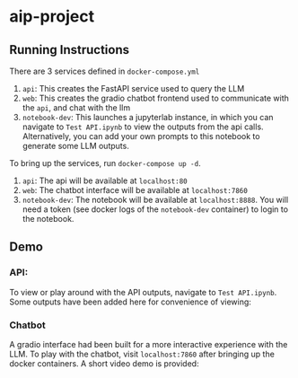 # aip-project

## Running Instructions

There are 3 services defined in `docker-compose.yml`
1. `api`: This creates the FastAPI service used to query the LLM
2. `web`: This creates the gradio chatbot frontend used to communicate with the `api`, and chat with the llm
3. `notebook-dev`: This launches a jupyterlab instance, in which you can navigate to `Test API.ipynb` to view the outputs from the api calls. Alternatively, you can add your own prompts to this notebook to generate some LLM outputs.

To bring up the services, run `docker-compose up -d`. 
1. `api`: The api will be available at `localhost:80`
2. `web`: The chatbot interface will be available at `localhost:7860`
3. `notebook-dev`: The notebook will be available at `localhost:8888`. You will need a token (see docker logs of the `notebook-dev` container) to login to the notebook.

## Demo

### API:
To view or play around with the API outputs, navigate to `Test API.ipynb`. Some outputs have been added here for convenience of viewing:

<Add in Generate>

<Add in Generate Stream>

### Chatbot
A gradio interface had been built for a more interactive experience with the LLM. To play with the chatbot, visit `localhost:7860` after bringing up the docker containers. A short video demo is provided:

<Add in video demo>
